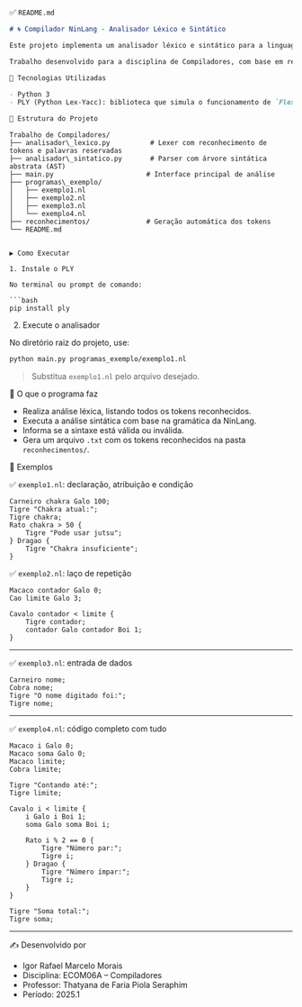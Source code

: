✅ `README.md`

```markdown
# 🌀 Compilador NinLang - Analisador Léxico e Sintático

Este projeto implementa um analisador léxico e sintático para a linguagem fictícia NinLang, inspirada nos selos de mão do universo Naruto.

Trabalho desenvolvido para a disciplina de Compiladores, com base em regras gramaticais e exemplos práticos.

🔧 Tecnologias Utilizadas

- Python 3
- PLY (Python Lex-Yacc): biblioteca que simula o funcionamento de `Flex` e `Bison`.

📁 Estrutura do Projeto

```

```
Trabalho de Compiladores/
├── analisador\_lexico.py          # Lexer com reconhecimento de tokens e palavras reservadas
├── analisador\_sintatico.py       # Parser com árvore sintática abstrata (AST)
├── main.py                       # Interface principal de análise
├── programas\_exemplo/
│   ├── exemplo1.nl
│   ├── exemplo2.nl
│   ├── exemplo3.nl
│   └── exemplo4.nl
├── reconhecimentos/              # Geração automática dos tokens
└── README.md
```

````

▶️ Como Executar

1. Instale o PLY

No terminal ou prompt de comando:

```bash
pip install ply
````

2. Execute o analisador

No diretório raiz do projeto, use:

```bash
python main.py programas_exemplo/exemplo1.nl
```

> Substitua `exemplo1.nl` pelo arquivo desejado.


📌 O que o programa faz

* Realiza análise léxica, listando todos os tokens reconhecidos.
* Executa a análise sintática com base na gramática da NinLang.
* Informa se a sintaxe está válida ou inválida.
* Gera um arquivo `.txt` com os tokens reconhecidos na pasta `reconhecimentos/`.


🧪 Exemplos

✅ `exemplo1.nl`: declaração, atribuição e condição

```ninlang
Carneiro chakra Galo 100;
Tigre "Chakra atual:";
Tigre chakra;
Rato chakra > 50 {
    Tigre "Pode usar jutsu";
} Dragao {
    Tigre "Chakra insuficiente";
}
```


✅ `exemplo2.nl`: laço de repetição

```ninlang
Macaco contador Galo 0;
Cao limite Galo 3;

Cavalo contador < limite {
    Tigre contador;
    contador Galo contador Boi 1;
}
```

---

✅ `exemplo3.nl`: entrada de dados

```ninlang
Carneiro nome;
Cobra nome;
Tigre "O nome digitado foi:";
Tigre nome;
```

---

✅ `exemplo4.nl`: código completo com tudo

```ninlang
Macaco i Galo 0;
Macaco soma Galo 0;
Macaco limite;
Cobra limite;

Tigre "Contando até:";
Tigre limite;

Cavalo i < limite {
    i Galo i Boi 1;
    soma Galo soma Boi i;

    Rato i % 2 == 0 {
        Tigre "Número par:";
        Tigre i;
    } Dragao {
        Tigre "Número ímpar:";
        Tigre i;
    }
}

Tigre "Soma total:";
Tigre soma;
```

---

✍️ Desenvolvido por

* Igor Rafael Marcelo Morais
* Disciplina:  ECOM06A – Compiladores
* Professor: Thatyana de Faria Piola Seraphim
* Período: 2025.1

```
